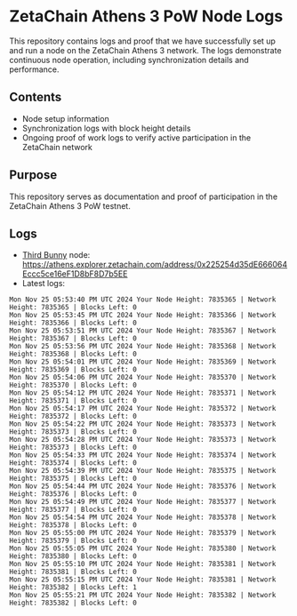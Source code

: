 # ZetaChain Athens 3 PoW Node Logs
This repository contains logs and proof that we have successfully set up and run a node on the ZetaChain Athens 3 network. The logs demonstrate continuous node operation, including synchronization details and performance.

## Contents
- Node setup information
- Synchronization logs with block height details
- Ongoing proof of work logs to verify active participation in the ZetaChain network

## Purpose
This repository serves as documentation and proof of participation in the ZetaChain Athens 3 PoW testnet.

## Logs

- [Third Bunny](https://thirdbunny.xyz/) node: https://athens.explorer.zetachain.com/address/0x225254d35dE666064Eccc5ce16eF1D8bF8D7b5EE
- Latest logs:
```
Mon Nov 25 05:53:40 PM UTC 2024 Your Node Height: 7835365 | Network Height: 7835365 | Blocks Left: 0
Mon Nov 25 05:53:45 PM UTC 2024 Your Node Height: 7835366 | Network Height: 7835366 | Blocks Left: 0
Mon Nov 25 05:53:51 PM UTC 2024 Your Node Height: 7835367 | Network Height: 7835367 | Blocks Left: 0
Mon Nov 25 05:53:56 PM UTC 2024 Your Node Height: 7835368 | Network Height: 7835368 | Blocks Left: 0
Mon Nov 25 05:54:01 PM UTC 2024 Your Node Height: 7835369 | Network Height: 7835369 | Blocks Left: 0
Mon Nov 25 05:54:06 PM UTC 2024 Your Node Height: 7835370 | Network Height: 7835370 | Blocks Left: 0
Mon Nov 25 05:54:12 PM UTC 2024 Your Node Height: 7835371 | Network Height: 7835371 | Blocks Left: 0
Mon Nov 25 05:54:17 PM UTC 2024 Your Node Height: 7835372 | Network Height: 7835372 | Blocks Left: 0
Mon Nov 25 05:54:22 PM UTC 2024 Your Node Height: 7835373 | Network Height: 7835373 | Blocks Left: 0
Mon Nov 25 05:54:28 PM UTC 2024 Your Node Height: 7835373 | Network Height: 7835373 | Blocks Left: 0
Mon Nov 25 05:54:33 PM UTC 2024 Your Node Height: 7835374 | Network Height: 7835374 | Blocks Left: 0
Mon Nov 25 05:54:39 PM UTC 2024 Your Node Height: 7835375 | Network Height: 7835375 | Blocks Left: 0
Mon Nov 25 05:54:44 PM UTC 2024 Your Node Height: 7835376 | Network Height: 7835376 | Blocks Left: 0
Mon Nov 25 05:54:49 PM UTC 2024 Your Node Height: 7835377 | Network Height: 7835377 | Blocks Left: 0
Mon Nov 25 05:54:54 PM UTC 2024 Your Node Height: 7835378 | Network Height: 7835378 | Blocks Left: 0
Mon Nov 25 05:55:00 PM UTC 2024 Your Node Height: 7835379 | Network Height: 7835379 | Blocks Left: 0
Mon Nov 25 05:55:05 PM UTC 2024 Your Node Height: 7835380 | Network Height: 7835380 | Blocks Left: 0
Mon Nov 25 05:55:10 PM UTC 2024 Your Node Height: 7835381 | Network Height: 7835381 | Blocks Left: 0
Mon Nov 25 05:55:15 PM UTC 2024 Your Node Height: 7835381 | Network Height: 7835382 | Blocks Left: 1
Mon Nov 25 05:55:21 PM UTC 2024 Your Node Height: 7835382 | Network Height: 7835382 | Blocks Left: 0
```

